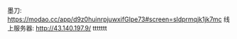 墨刀: https://modao.cc/app/d9z0huinrpjuwxifGlpe73#screen=sldprmqjk1jk7mc
线上服务器: http://43.140.197.9/
ttttttt